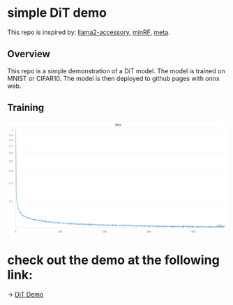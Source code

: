 # simple DiT demo

This repo is inspired by: [llama2-accessory](https://github.com/Alpha-VLLM/LLaMA2-Accessory), [minRF](https://github.com/cloneofsimo/minRF), [meta](https://github.com/facebookresearch/DiT).

## Overview

This repo is a simple demonstration of a DiT model. The model is trained on MNIST or CIFAR10. The model is then deployed to github pages with onnx web.


## Training

![alt text](image.png)

# check out the demo at the following link:

-> [DiT Demo](https://colvertyety.github.io/SimpleDiTDemo/)